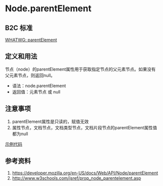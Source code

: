 # Node.parentElement

## B2C 标准
[WHATWG: parentElement](https://dom.spec.whatwg.org/#parent-element)

## 定义和用法
节点（node）的parentElement属性用于获取指定节点的父元素节点。如果没有父元素节点，则返回null。

- 语法：node.parentElement
- 返回值：元素节点 或 null

## 注意事项
1. parentElement属性是只读的，赋值无效
2. 属性节点，文档节点，文档类型节点，文档片段节点的parentElement属性值都为null

[示例代码](./parentElement.html)

## 参考资料
1. https://developer.mozilla.org/en-US/docs/Web/API/Node/parentElement
2. http://www.w3schools.com/jsref/prop_node_parentelement.asp